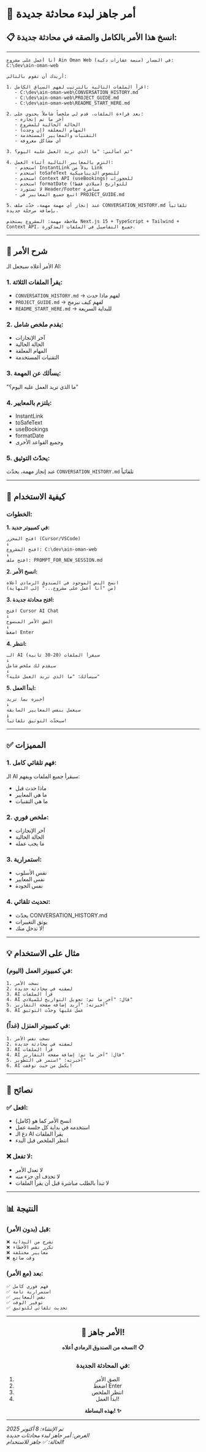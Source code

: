# 🤖 أمر جاهز لبدء محادثة جديدة

## 📋 انسخ هذا الأمر بالكامل والصقه في محادثة جديدة:

---

```
أنا أعمل على مشروع Ain Oman Web (منصة عقارات ذكية) في المسار: C:\dev\ain-oman-web

أريدك أن تقوم بالتالي:

1. اقرأ الملفات التالية بالترتيب لفهم السياق الكامل:
   - C:\dev\ain-oman-web\CONVERSATION_HISTORY.md
   - C:\dev\ain-oman-web\PROJECT_GUIDE.md
   - C:\dev\ain-oman-web\README_START_HERE.md

2. بعد قراءة الملفات، قدم لي ملخصاً شاملاً يحتوي على:
   - آخر ما تم إنجازه
   - الحالة الحالية للمشروع
   - المهام المعلقة (إن وجدت)
   - التقنيات والمعايير المستخدمة
   - أي مشاكل معروفة

3. ثم اسألني: "ما الذي تريد العمل عليه اليوم؟"

4. التزم بالمعايير التالية أثناء العمل:
   - استخدم InstantLink بدلاً من Link
   - استخدم toSafeText للنصوص الديناميكية
   - استخدم Context API (useBookings) للحجوزات
   - استخدم formatDate للتواريخ (ميلادي فقط!)
   - لا تستورد Header/Footer مباشرة
   - اتبع جميع المعايير في PROJECT_GUIDE.md

5. عند إنجاز أي مهمة مهمة، حدّث ملف CONVERSATION_HISTORY.md تلقائياً بإضافة مرحلة جديدة.

ملاحظة مهمة: المشروع يستخدم Next.js 15 + TypeScript + Tailwind + Context API. جميع التفاصيل في الملفات المذكورة.
```

---

## 📝 شرح الأمر

الأمر أعلاه سيجعل الـ AI:

### 1. **يقرأ الملفات الثلاثة:**
- `CONVERSATION_HISTORY.md` → لفهم ماذا حدث
- `PROJECT_GUIDE.md` → لفهم كيف نبرمج
- `README_START_HERE.md` → للبداية السريعة

### 2. **يقدم ملخص شامل:**
- آخر الإنجازات
- الحالة الحالية
- المهام المعلقة
- التقنيات المستخدمة

### 3. **يسألك عن المهمة:**
"ما الذي تريد العمل عليه اليوم؟"

### 4. **يلتزم بالمعايير:**
- InstantLink
- toSafeText
- useBookings
- formatDate
- وجميع القواعد الأخرى

### 5. **يحدّث التوثيق:**
عند إنجاز مهمة، يحدّث `CONVERSATION_HISTORY.md` تلقائياً

---

## 🎯 كيفية الاستخدام

### الخطوات:

**1. في كمبيوتر جديد:**
```
افتح المحرر (Cursor/VSCode)
↓
افتح المشروع: C:\dev\ain-oman-web
↓
افتح ملف: PROMPT_FOR_NEW_SESSION.md
```

**2. انسخ الأمر:**
```
انسخ النص الموجود في الصندوق الرمادي أعلاه
(من "أنا أعمل على مشروع..." إلى النهاية)
```

**3. افتح محادثة جديدة:**
```
افتح Cursor AI Chat
↓
الصق الأمر المنسوخ
↓
اضغط Enter
```

**4. انتظر:**
```
الـ AI سيقرأ الملفات (20-30 ثانية)
↓
سيقدم لك ملخص شامل
↓
سيسألك: "ما الذي تريد العمل عليه؟"
```

**5. ابدأ العمل:**
```
أخبره بما تريد
↓
سيعمل بنفس المعايير السابقة
↓
سيحدّث التوثيق تلقائياً!
```

---

## ✅ المميزات

### 1. **فهم تلقائي كامل:**
الـ AI سيقرأ جميع الملفات ويفهم:
- ماذا حدث قبل
- ما هي المعايير
- ما هي التقنيات

### 2. **ملخص فوري:**
- آخر الإنجازات
- الحالة الحالية
- ما يجب عمله

### 3. **استمرارية:**
- نفس الأسلوب
- نفس المعايير
- نفس الجودة

### 4. **تحديث تلقائي:**
- يحدّث CONVERSATION_HISTORY.md
- يوثق التغييرات
- لا تدخل منك!

---

## 💡 مثال على الاستخدام

### في كمبيوتر العمل (اليوم):
```
1. نسخت الأمر
2. لصقته في محادثة جديدة
3. AI قرأ الملفات
4. AI قال: "آخر ما تم: تحويل التواريخ للميلادي"
5. أخبرته: "أريد إضافة صفحة التقارير"
6. AI عمل عليها وحدّث التوثيق
```

### في كمبيوتر المنزل (غداً):
```
1. نسخت نفس الأمر
2. لصقته في محادثة جديدة
3. AI قرأ الملفات
4. AI قال: "آخر ما تم: إضافة صفحة التقارير"
5. أخبرته: "استمر في التطوير"
6. AI يكمل من حيث توقفت!
```

---

## 🎯 نصائح

### ✅ افعل:
- انسخ الأمر كما هو (كامل)
- استخدمه في بداية كل جلسة عمل
- دع الـ AI يقرأ الملفات
- انتظر الملخص قبل البدء

### ❌ لا تفعل:
- لا تعدل الأمر
- لا تحذف أي جزء منه
- لا تبدأ بالطلب مباشرة قبل أن يقرأ الملفات

---

## 📊 النتيجة

### قبل (بدون الأمر):
```
❌ تشرح من البداية
❌ تكرر نفس الأخطاء
❌ معايير مختلفة
❌ وقت ضائع
```

### بعد (مع الأمر):
```
✅ فهم فوري كامل
✅ استمرارية تامة
✅ نفس المعايير
✅ توفير الوقت
✅ تحديث تلقائي للتوثيق
```

---

<div align="center">

## 🎉 الأمر جاهز!

**انسخه من الصندوق الرمادي أعلاه! 📋**

### في المحادثة الجديدة:
1. الصق الأمر
2. اضغط Enter
3. انتظر الملخص
4. ابدأ العمل!

**بهذه البساطة! ✨**

</div>

---

*تم الإنشاء: 8 أكتوبر 2025*  
*الغرض: أمر جاهز لبدء محادثات جديدة*  
*الحالة: ✅ جاهز للاستخدام!*

